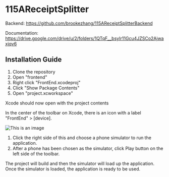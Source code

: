 # 115AReceiptSplitter

Backend: https://github.com/brookezhang/115AReceiptSplitterBackend

Documentation: https://drive.google.com/drive/u/2/folders/1QTqF__bsyIr11Gcu4JZSCo2Ajwaxjqv6

## Installation Guide

1. Clone the repository  
2. Open "frontend"  
3. Right click "FrontEnd.xcodeproj"  
4. Click "Show Package Contents"  
5. Open "project.xcworkspace"  

Xcode should now open with the project contents

In the center of the toolbar on Xcode, there is an icon with a label "FrontEnd" > [device].  

![This is an image](https://media.discordapp.net/attachments/702268403687096324/950314123881775154/Screen_Shot_2022-03-07_at_12.48.39_AM.png)
1. Click the right side of this and choose a phone simulator to run the application.  
2. After a phone has been chosen as the simulator, click Play button on the left side of the toolbar. 

The project will build and then the simulator will load up the application.  
Once the simulator is loaded, the application is ready to be used.  
